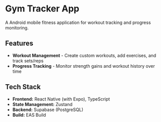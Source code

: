 # Gym Tracker App

A Android mobile fitness application for workout tracking and progress monitoring.

## Features

- **Workout Management** - Create custom workouts, add exercises, and track sets/reps
- **Progress Tracking** - Monitor strength gains and workout history over time

## Tech Stack

- **Frontend:** React Native (with Expo), TypeScript
- **State Management:** Zustand
- **Backend:** Supabase (PostgreSQL)
- **Build:** EAS Build
